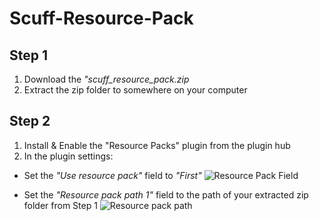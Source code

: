 # Scuff-Resource-Pack

## Step 1
1. Download the *"scuff_resource_pack.zip*
2. Extract the zip folder to somewhere on your computer

## Step 2
1. Install & Enable the "Resource Packs" plugin from the plugin hub
2. In the plugin settings:
- Set the *"Use resource pack"* field to *"First"*
 ![Resource Pack Field](https://user-images.githubusercontent.com/25776095/151881752-724ca392-a105-4203-97e0-0b17b459bac2.png)
 
- Set the *"Resource pack path 1"* field to the path of your extracted zip folder from Step 1
 ![Resource pack path](https://user-images.githubusercontent.com/25776095/151881828-2cfb4931-08fa-40b4-8b6d-b428086023c6.png)
